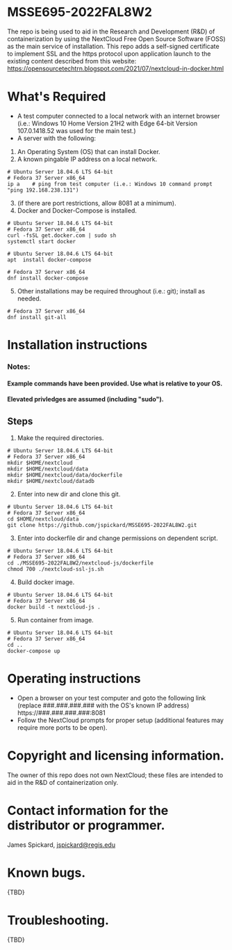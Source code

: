 # MSSE695-2022FAL8W2
The repo is being used to aid in the Research and Development (R&D) of containerization by using the NextCloud Free Open Source Software (FOSS) as the main service of installation. This repo adds a self-signed certificate to implement SSL and the https protocol upon application launch to the existing content described from this website:
https://opensourcetechtrn.blogspot.com/2021/07/nextcloud-in-docker.html

# What's Required
- A test computer connected to a local network with an internet browser (i.e.: Windows 10 Home Version 21H2 with Edge 64-bit Version 107.0.1418.52 was used for the main test.)
- A server with the following:
1.  An Operating System (OS) that can install Docker.
2.  A known pingable IP address on a local network.
```shell
# Ubuntu Server 18.04.6 LTS 64-bit
# Fedora 37 Server x86_64 
ip a    # ping from test computer (i.e.: Windows 10 command prompt "ping 192.168.238.131")
```
3.  (if there are port restrictions, allow 8081 at a minimum).
4. Docker and Docker-Compose is installed.
```shell
# Ubuntu Server 18.04.6 LTS 64-bit
# Fedora 37 Server x86_64 
curl -fsSL get.docker.com | sudo sh
systemctl start docker

# Ubuntu Server 18.04.6 LTS 64-bit
apt  install docker-compose

# Fedora 37 Server x86_64 
dnf install docker-compose
```
5. Other installations may be required throughout (i.e.: git); install as needed.
```shell
# Fedora 37 Server x86_64 
dnf install git-all
```

# Installation instructions
### Notes: 
#### Example commands have been provided. Use what is relative to your OS. 
#### Elevated privledges are assumed (including "sudo"). 
## Steps
1. Make the required directories.
```shell
# Ubuntu Server 18.04.6 LTS 64-bit
# Fedora 37 Server x86_64 
mkdir $HOME/nextcloud
mkdir $HOME/nextcloud/data
mkdir $HOME/nextcloud/data/dockerfile
mkdir $HOME/nextcloud/datadb
```
2. Enter into new dir and clone this git.
```shell
# Ubuntu Server 18.04.6 LTS 64-bit
# Fedora 37 Server x86_64 
cd $HOME/nextcloud/data
git clone https://github.com/jspickard/MSSE695-2022FAL8W2.git

```
3. Enter into dockerfile dir and change permissions on dependent script.
```shell
# Ubuntu Server 18.04.6 LTS 64-bit
# Fedora 37 Server x86_64 
cd ./MSSE695-2022FAL8W2/nextcloud-js/dockerfile
chmod 700 ./nextcloud-ssl-js.sh
```
4. Build docker image.
```shell
# Ubuntu Server 18.04.6 LTS 64-bit
# Fedora 37 Server x86_64 
docker build -t nextcloud-js .
```
5. Run container from image.
```shell
# Ubuntu Server 18.04.6 LTS 64-bit
# Fedora 37 Server x86_64 
cd ..
docker-compose up
```

# Operating instructions
- Open a browser on your test computer and goto the following link (replace ###.###.###.### with the OS's known IP address)
https://###.###.###.###:8081
- Follow the NextCloud prompts for proper setup (additional features may require more ports to be open).

# Copyright and licensing information.
The owner of this repo does not own NextCloud; these files are intended to aid in the R&D of containerization only.

# Contact information for the distributor or programmer.
James Spickard, jspickard@regis.edu

# Known bugs.
{TBD}

# Troubleshooting.
{TBD}